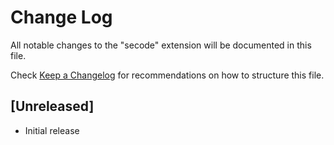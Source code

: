 # Change Log

All notable changes to the "secode" extension will be documented in this file.

Check [Keep a Changelog](http://keepachangelog.com/) for recommendations on how to structure this file.

## [Unreleased]

- Initial release